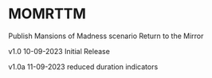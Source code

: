 # MOMRTTM
 Publish Mansions of Madness scenario Return to the Mirror

v1.0  10-09-2023 Initial Release

v1.0a 11-09-2023 reduced duration indicators
